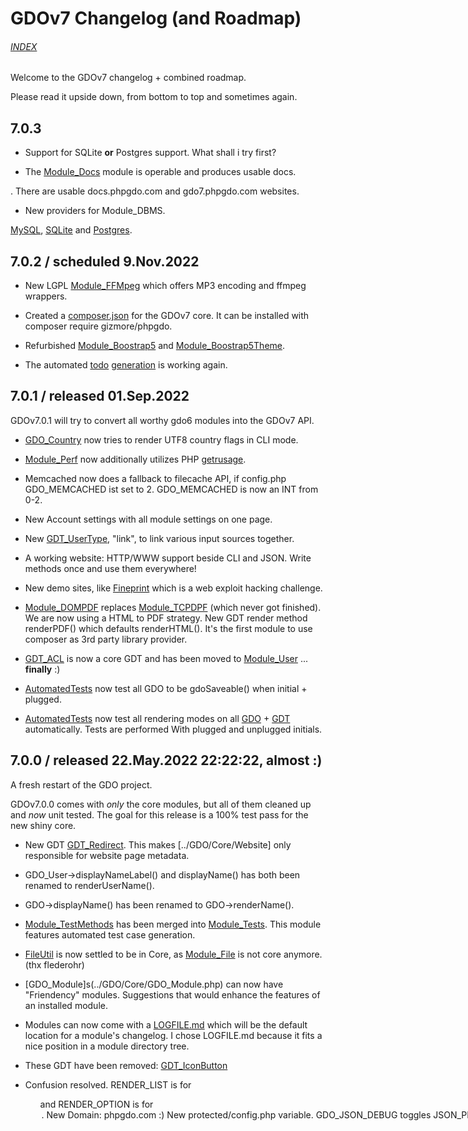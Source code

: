 # GDOv7 Changelog (and Roadmap)
###### [INDEX](./_GDO7_INDEX.md)

Welcome to the GDOv7 changelog + combined roadmap.

Please read it upside down, from bottom to top and sometimes again.


## 7.0.3

 - Support for SQLite **or** Postgres support. What shall i try first?

 - The [Module_Docs](https://github.com/gizmore/phpgdo-docs) module is operable and produces usable docs.

 . There are usable docs.phpgdo.com and gdo7.phpgdo.com websites.

 - New providers for Module_DBMS.
 
 [MySQL](https://github.com/gizmore/phpgdo-dbms-mysql), [SQLite](https://github.com/gizmore/phpgdo-dbms-sqlite) and [Postgres](https://github.com/gizmore/phpgdo-dbms-postgres).
 

## 7.0.2 / scheduled 9.Nov.2022

 - New LGPL [Module_FFMpeg](https://github.com/gizmore/phpgdo-ffmpeg) which offers MP3 encoding and ffmpeg wrappers.

 - Created a [composer.json](../composer.json) for the GDOv7 core. It can be installed with composer require gizmore/phpgdo.

 - Refurbished [Module_Boostrap5](https://github.com/gizmore/phpgdo-bootstrap5) and [Module_Boostrap5Theme](https://github.com/gizmore/phpgdo-bootstrap5-theme).
 
 - The automated [todo](../gdo_todo.sh) [generation](GDO7_TODO_AUTO.md) is working again.


## 7.0.1 / released 01.Sep.2022

GDOv7.0.1 will try to convert all worthy gdo6 modules into the GDOv7 API.

 - [GDO_Country]() now tries to render UTF8 country flags in CLI mode.

 - [Module_Perf](../GDO/Perf/Module_Perf.php) now additionally utilizes PHP [getrusage](https://www.php.net/manual/en/function.getrusage.php). 

 - Memcached now does a fallback to filecache API, if config.php GDO_MEMCACHED ist set to 2. GDO_MEMCACHED is now an INT from 0-2.

 - New Account settings with all module settings on one page.

 - New [GDT_UserType](../GDO/User/GDT_UserType.php), "link", to link various input sources together.

 - A working website: HTTP/WWW support beside CLI and JSON. Write methods once and use them everywhere!

 - New demo sites, like [Fineprint](https://fineprint.phpgdo.com) which is a web exploit hacking challenge.

 - [Module_DOMPDF](https://github.com/gizmore/phpgdo-dompdf) replaces [Module_TCPDPF](https://github.com/gizmore/phpgdo-dompdf) (which never got finished). We are now using a HTML to PDF strategy. New GDT render method renderPDF() which defaults renderHTML(). It's the first module to use composer as 3rd party library provider.
 
 - [GDT_ACL](../GDO/User/GDT_ACL.php) is now a core GDT and 
has been moved to
[Module_User](../GDO/User/Module_User.php) ... **finally** :)

 - [AutomatedTests](../GDO/Tests/Test/AutomatedTests)
now test all GDO to be gdoSaveable() when initial + plugged.

 - [AutomatedTests](../GDO/Tests/Test/AutomatedTests)
now test all rendering modes on all
[GDO](GDO7_GDO.md) + [GDT](GDO7_GDT.md) automatically.
Tests are performed With plugged and unplugged initials.


## 7.0.0 / released 22.May.2022 22:22:22, almost :)

A fresh restart of the GDO project.

GDOv7.0.0 comes with *only* the core modules, but all of them cleaned up and *now* unit tested. The goal for this release is a 100% test pass for the new shiny core.

 - New GDT [GDT_Redirect](../GDO/UI/GDT_Redirect.php). This makes [../GDO/Core/Website] only responsible for website page metadata.

 - GDO_User->displayNameLabel() and displayName() has both been renamed to renderUserName().
 
 - GDO->displayName() has been renamed to GDO->renderName().

 - [Module_TestMethods](https://github.com/gizmore/gdo6-test-methods) 
 has been merged into
 [Module_Tests](https://github.com/gizmore/phpgdo/tree/main/GDO/Tests).
 This module features automated test case generation.

 - [FileUtil](../GDO/Util/FileUtil.php) is now settled to be in Core, as [Module_File](https://github.com/gizmore/phpgdo-file) is not core anymore. (thx flederohr)

 - [GDO_Module]s(../GDO/Core/GDO_Module.php) can now have "Friendency" modules. Suggestions that would enhance the features of an installed module.

 - Modules can now come with a [LOGFILE.md](../GDO/Core/LOGFILE.md) which will be the default location for a module's changelog. I chose LOGFILE.md because it fits a nice position in a module directory tree.

 - These GDT have been removed: [GDT_IconButton](../)

 - Confusion resolved. RENDER_LIST is for <ul> and RENDER_OPTION is for <option>.

 - New Domain: phpgdo.com :)

 - New protected/config.php variable. GDO_JSON_DEBUG toggles JSON_PRETTY_PRINT globally. Defaults to false.

 - [Filewalker](https://github.com/gizmore/php-filewalker) is an own package now, independent from any dependency.
 
 - Support for the bower package manager has been dropped.

 - [GDO_User](../GDO/User/GDO_User.php) got these fields moved to separate modules via module setting engine; user_email, user_country, user_credits, user_gender, user_real_name and more...

 - [Module_Tests](https://github.com/gizmore/gdo6-tests) *is* now a core module. See [Module_TestMethods](https://github.com/gizmore/phpgdo-test-methods) for auto-generated testing. All test cases now pass for the very core and testing modules.

 - [Module_Cronjob](https://github.com/gizmore/phpgdo-cronjob) is *not* a core module anymore.

 - [Module_File](https://github.com/gizmore/phpgdo-file) is *not* a core module anymore. (thx flederohr)

 - [Module_CSS](https://github.com/gizmore/phpgdo-css) is *not* a core module anymore.

 - [Module_Javascript](https://github.com/gizmore/phpgdo-javascript) is *not* a core module anymore.

 - [Module_Country](https://github.com/gizmore/phpgdo-country) is not a core module anymore.

 - [Module_Mail](https://github.com/gizmore/phpgdo-mail) is not a core module anymore.
 
 - [Module_Admin](https://github.com/gizmore/gdo6-admin) *is* now a core module.
 
 - I am now making use of type annotations for scalar- and return values.

 - The core has been rewritten with better CLI and Chatbots in mind.
 
 - A slightly changed bunch of [core modules](../GDO/). As their stuff is almost always needed anyway. These do not require an additional module repository.
 
 - [Module_Websocket](../GDO/Websocket/Module Websocket.php) makes now use of the new rendering method ´´´renderBinary´´´ - seems perfect to fuse websocket szenarios with a binary GDT driven protocol.
 
 - There is no more global GDT_Response with hacks and quirks. Methods can return any GDT or a string  now. The response code is stored in Application.
 
 - [Module_Mail](https://github.com/gizmore/phpgdo-mail) now takes care of all email setting and configuration stuff. Users can approve emails on their behalf. No more email stuff in [Module_Account](https://github.com/gizmore/phpgdo-account) or elsewhere. Similiar goes for other user settings like gender or geoposition.
 
 - [Module_Mail](https://github.com/gizmore/phpgdo-mail) now needs a [Mailer Provider](https://github.com/gizmore/phpgdo-mailer) module to actually send mails. (TODO). Planned is to use own mailer until i find time to write a better 3rd party module.

 - [GDT](../GDO/Core/GDT.php) start completely blank without any attributes now. This is important to be able to serve (P)lain(O)ld(O)bjects.
 
 - [Methods](../GDO/Core/Method.php) may now return a GDT, a string or null/none.
 
 - [GDO](../GDO/Core/GDO.php) now inherits from [GDT](../GDO/Core/GDT.php). This means you can return it as a result and call rendering on it.

 - [New License](../LICENSE)! GDOv7 is now my exclusive own property. Of course you can still fork, use and enhance [GDOv6](https://github.com/gizmore/gdo6).
